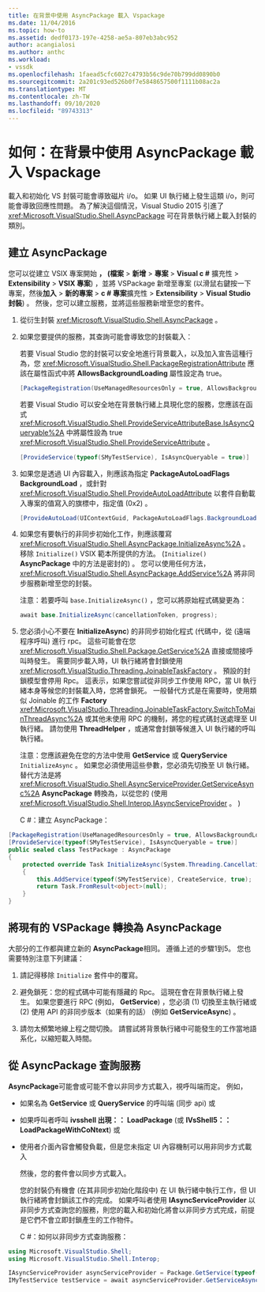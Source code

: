 ```yaml
---
title: 在背景中使用 AsyncPackage 載入 Vspackage
ms.date: 11/04/2016
ms.topic: how-to
ms.assetid: dedf0173-197e-4258-ae5a-807eb3abc952
author: acangialosi
ms.author: anthc
ms.workload:
- vssdk
ms.openlocfilehash: 1faead5cfc6027c4793b56c9de70b799dd0890b0
ms.sourcegitcommit: 2a201c93ed526b0f7e5848657500f1111b08ac2a
ms.translationtype: MT
ms.contentlocale: zh-TW
ms.lasthandoff: 09/10/2020
ms.locfileid: "89743313"
---
```

# <a name="how-to-use-asyncpackage-to-load-vspackages-in-the-background"></a>如何：在背景中使用 AsyncPackage 載入 Vspackage
載入和初始化 VS 封裝可能會導致磁片 i/o。 如果 UI 執行緒上發生這類 i/o，則可能會導致回應性問題。 為了解決這個情況，Visual Studio 2015 引進了  <xref:Microsoft.VisualStudio.Shell.AsyncPackage> 可在背景執行緒上載入封裝的類別。

## <a name="create-an-asyncpackage"></a>建立 AsyncPackage
 您可以從建立 VSIX 專案開始 **， (檔案**  >  **新增**  >  **專案**  >  **Visual c #** 擴充性  >  **Extensibility**  >  **VSIX 專案**) ，並將 VSPackage 新增至專案 (以滑鼠右鍵按一下專案，然後**加入**  >  **新的專案**  >  **c # 專案**擴充性  >  **Extensibility**  >  **Visual Studio 封裝**) 。 然後，您可以建立服務，並將這些服務新增至您的套件。

1. 從衍生封裝 <xref:Microsoft.VisualStudio.Shell.AsyncPackage> 。

2. 如果您要提供的服務，其查詢可能會導致您的封裝載入：

    若要 Visual Studio 您的封裝可以安全地進行背景載入，以及加入宣告這種行為，您 <xref:Microsoft.VisualStudio.Shell.PackageRegistrationAttribute> 應該在屬性函式中將 **AllowsBackgroundLoading** 屬性設定為 true。

   ```csharp
   [PackageRegistration(UseManagedResourcesOnly = true, AllowsBackgroundLoading = true)]

   ```

    若要 Visual Studio 可以安全地在背景執行緒上具現化您的服務，您應該在函式 <xref:Microsoft.VisualStudio.Shell.ProvideServiceAttributeBase.IsAsyncQueryable%2A> 中將屬性設為 true <xref:Microsoft.VisualStudio.Shell.ProvideServiceAttribute> 。

   ```csharp
   [ProvideService(typeof(SMyTestService), IsAsyncQueryable = true)]

   ```

3. 如果您是透過 UI 內容載入，則應該為指定 **PackageAutoLoadFlags BackgroundLoad** ，或針對 <xref:Microsoft.VisualStudio.Shell.ProvideAutoLoadAttribute> 以套件自動載入專案的值寫入的旗標中，指定值 (0x2) 。

   ```csharp
   [ProvideAutoLoad(UIContextGuid, PackageAutoLoadFlags.BackgroundLoad)]

   ```

4. 如果您有要執行的非同步初始化工作，則應該覆寫 <xref:Microsoft.VisualStudio.Shell.AsyncPackage.InitializeAsync%2A> 。 移除 `Initialize()` VSIX 範本所提供的方法。  (`Initialize()` **AsyncPackage** 中的方法是密封的) 。 您可以使用任何方法， <xref:Microsoft.VisualStudio.Shell.AsyncPackage.AddService%2A> 將非同步服務新增至您的封裝。

    注意：若要呼叫 `base.InitializeAsync()` ，您可以將原始程式碼變更為：

   ```csharp
   await base.InitializeAsync(cancellationToken, progress);
   ```

5. 您必須小心不要在 **InitializeAsync**) 的非同步初始化程式 (代碼中，從 (遠端程序呼叫) 進行 rpc。 這些可能會在您 <xref:Microsoft.VisualStudio.Shell.Package.GetService%2A> 直接或間接呼叫時發生。  需要同步載入時，UI 執行緒將會封鎖使用 <xref:Microsoft.VisualStudio.Threading.JoinableTaskFactory> 。 預設的封鎖模型會停用 Rpc。 這表示，如果您嘗試從非同步工作使用 RPC，當 UI 執行緒本身等候您的封裝載入時，您將會鎖死。 一般替代方式是在需要時，使用類似 Joinable 的工作 **Factory** <xref:Microsoft.VisualStudio.Threading.JoinableTaskFactory.SwitchToMainThreadAsync%2A> 或其他未使用 RPC 的機制，將您的程式碼封送處理至 UI 執行緒。  請勿使用 **ThreadHelper** ，或通常會封鎖等候進入 UI 執行緒的呼叫執行緒。

    注意：您應該避免在您的方法中使用 **GetService** 或 **QueryService** `InitializeAsync` 。 如果您必須使用這些參數，您必須先切換至 UI 執行緒。 替代方法是將 <xref:Microsoft.VisualStudio.Shell.AsyncServiceProvider.GetServiceAsync%2A> **AsyncPackage** 轉換為，以從您的 (使用 <xref:Microsoft.VisualStudio.Shell.Interop.IAsyncServiceProvider> 。 ) 

   C #：建立 AsyncPackage：

```csharp
[PackageRegistration(UseManagedResourcesOnly = true, AllowsBackgroundLoading = true)]
[ProvideService(typeof(SMyTestService), IsAsyncQueryable = true)]
public sealed class TestPackage : AsyncPackage
{
    protected override Task InitializeAsync(System.Threading.CancellationToken cancellationToken, IProgress<ServiceProgressData> progress)
    {
        this.AddService(typeof(SMyTestService), CreateService, true);
        return Task.FromResult<object>(null);
    }
}
```

## <a name="convert-an-existing-vspackage-to-asyncpackage"></a>將現有的 VSPackage 轉換為 AsyncPackage
 大部分的工作都與建立新的 **AsyncPackage**相同。 遵循上述的步驟1到5。 您也需要特別注意下列建議：

1. 請記得移除 `Initialize` 套件中的覆寫。

2. 避免鎖死：您的程式碼中可能有隱藏的 Rpc。 這現在會在背景執行緒上發生。 如果您要進行 RPC (例如， **GetService**) ，您必須 (1) 切換至主執行緒或 (2) 使用 API 的非同步版本（如果有的話） (例如 **GetServiceAsync**) 。

3. 請勿太頻繁地線上程之間切換。 請嘗試將背景執行緒中可能發生的工作當地語系化，以縮短載入時間。

## <a name="querying-services-from-asyncpackage"></a>從 AsyncPackage 查詢服務
 **AsyncPackage**可能會或可能不會以非同步方式載入，視呼叫端而定。 例如，

- 如果名為 **GetService** 或 **QueryService** 的呼叫端 (同步 api) 或

- 如果呼叫者呼叫 **ivsshell 出現：： LoadPackage** (或 **IVsShell5：： LoadPackageWithCoNtext**) 或

- 使用者介面內容會觸發負載，但是您未指定 UI 內容機制可以用非同步方式載入

  然後，您的套件會以同步方式載入。

  您的封裝仍有機會 (在其非同步初始化階段中) 在 UI 執行緒中執行工作，但 UI 執行緒將會封鎖該工作的完成。 如果呼叫者使用 **IAsyncServiceProvider** 以非同步方式查詢您的服務，則您的載入和初始化將會以非同步方式完成，前提是它們不會立即封鎖產生的工作物件。

  C #：如何以非同步方式查詢服務：

```csharp
using Microsoft.VisualStudio.Shell;
using Microsoft.VisualStudio.Shell.Interop;

IAsyncServiceProvider asyncServiceProvider = Package.GetService(typeof(SAsyncServiceProvider)) as IAsyncServiceProvider;
IMyTestService testService = await asyncServiceProvider.GetServiceAsync(typeof(SMyTestService)) as IMyTestService;
```
